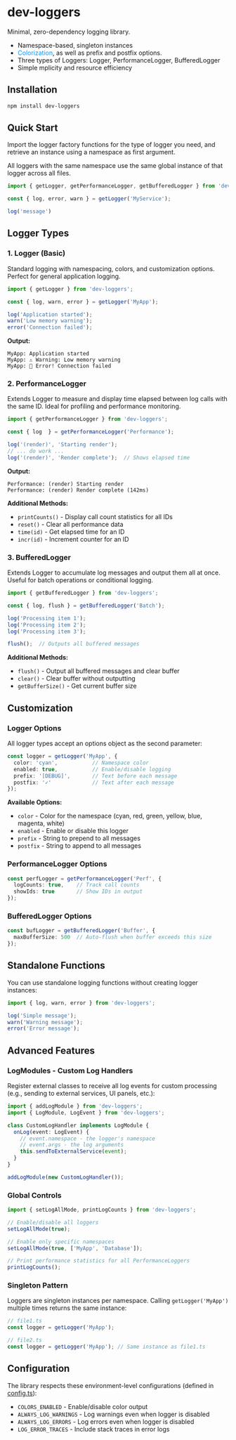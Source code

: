 # dev-loggers

Minimal, zero-dependency logging library.
* Namespace-based, singleton instances
* <span style="color: #0a95f9ff;">Colorization</span>, as well as prefix and postfix options.
* Three types of Loggers: Logger, PerformanceLogger, BufferedLogger
* Simple mplicity and resource efficiency

## Installation

```bash
npm install dev-loggers
```

## Quick Start

Import the logger factory functions for the type of logger you need, and retrieve an instance using a namespace as first argument.

All loggers with the same namespace use the same global instance of that logger across all files.

```typescript
import { getLogger, getPerformanceLogger, getBufferedLogger } from 'dev-loggers';

const { log, error, warn } = getLogger('MyService');

log('message')
```

## Logger Types

### 1. Logger (Basic)

Standard logging with namespacing, colors, and customization options. Perfect for general application logging.

```typescript
import { getLogger } from 'dev-loggers';

const { log, warn, error } = getLogger('MyApp');

log('Application started');
warn('Low memory warning');
error('Connection failed');
```

**Output:**
```
MyApp: Application started
MyApp: ⚠️ Warning: Low memory warning
MyApp: 🛑 Error! Connection failed
```

### 2. PerformanceLogger

Extends Logger to measure and display time elapsed between log calls with the same ID. Ideal for profiling and performance monitoring.

```typescript
import { getPerformanceLogger } from 'dev-loggers';

const { log  } = getPerformanceLogger('Performance');

log('(render)', 'Starting render');
// ... do work ...
log('(render)', 'Render complete');  // Shows elapsed time
```

**Output:**
```
Performance: (render) Starting render
Performance: (render) Render complete (142ms)
```

**Additional Methods:**
- `printCounts()` - Display call count statistics for all IDs
- `reset()` - Clear all performance data
- `time(id)` - Get elapsed time for an ID
- `incr(id)` - Increment counter for an ID

### 3. BufferedLogger

Extends Logger to accumulate log messages and output them all at once. Useful for batch operations or conditional logging.

```typescript
import { getBufferedLogger } from 'dev-loggers';

const { log, flush } = getBufferedLogger('Batch');

log('Processing item 1');
log('Processing item 2');
log('Processing item 3');

flush();  // Outputs all buffered messages
```

**Additional Methods:**
- `flush()` - Output all buffered messages and clear buffer
- `clear()` - Clear buffer without outputting
- `getBufferSize()` - Get current buffer size

## Customization

### Logger Options

All logger types accept an options object as the second parameter:

```typescript
const logger = getLogger('MyApp', {
  color: 'cyan',           // Namespace color
  enabled: true,           // Enable/disable logging
  prefix: '[DEBUG]',       // Text before each message
  postfix: '✓'             // Text after each message
});
```

**Available Options:**
- `color` - Color for the namespace (cyan, red, green, yellow, blue, magenta, white)
- `enabled` - Enable or disable this logger
- `prefix` - String to prepend to all messages
- `postfix` - String to append to all messages

### PerformanceLogger Options

```typescript
const perfLogger = getPerformanceLogger('Perf', {
  logCounts: true,    // Track call counts
  showIds: true       // Show IDs in output
});
```

### BufferedLogger Options

```typescript
const bufLogger = getBufferedLogger('Buffer', {
  maxBufferSize: 500  // Auto-flush when buffer exceeds this size
});
```

## Standalone Functions

You can use standalone logging functions without creating logger instances:

```typescript
import { log, warn, error } from 'dev-loggers';

log('Simple message');
warn('Warning message');
error('Error message');
```

## Advanced Features

### LogModules - Custom Log Handlers

Register external classes to receive all log events for custom processing (e.g., sending to external services, UI panels, etc.):

```typescript
import { addLogModule } from 'dev-loggers';
import { LogModule, LogEvent } from 'dev-loggers';

class CustomLogHandler implements LogModule {
  onLog(event: LogEvent) {
    // event.namespace - the logger's namespace
    // event.args - the log arguments
    this.sendToExternalService(event);
  }
}

addLogModule(new CustomLogHandler());
```

### Global Controls

```typescript
import { setLogAllMode, printLogCounts } from 'dev-loggers';

// Enable/disable all loggers
setLogAllMode(true);

// Enable only specific namespaces
setLogAllMode(true, ['MyApp', 'Database']);

// Print performance statistics for all PerformanceLoggers
printLogCounts();
```

### Singleton Pattern

Loggers are singleton instances per namespace. Calling `getLogger('MyApp')` multiple times returns the same instance:

```typescript
// file1.ts
const logger = getLogger('MyApp');

// file2.ts
const logger = getLogger('MyApp'); // Same instance as file1.ts
```

## Configuration

The library respects these environment-level configurations (defined in [config.ts](src/lib/config.ts)):

- `COLORS_ENABLED` - Enable/disable color output
- `ALWAYS_LOG_WARNINGS` - Log warnings even when logger is disabled
- `ALWAYS_LOG_ERRORS` - Log errors even when logger is disabled
- `LOG_ERROR_TRACES` - Include stack traces in error logs
